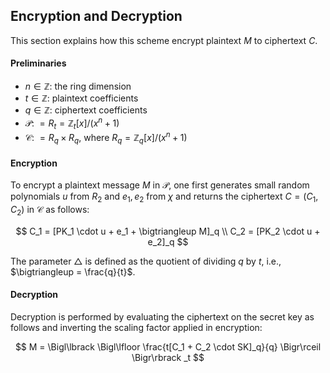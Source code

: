 ## Encryption and Decryption

This section explains how this scheme encrypt plaintext $M$ to ciphertext $C$.

#### Preliminaries

- $n \in \mathbb{Z}$: the ring dimension
- $t \in \mathbb{Z}$: plaintext coefficients
- $q \in \mathbb{Z}$: ciphertext coefficients
- $\mathcal{P}$: $= R_t = \mathbb{Z}_t [x]/(x^n + 1)$
- $\mathcal{C}$: $= R_q \times R_q$, where $R_q = \mathbb{Z}_q [x] / (x^n + 1)$

#### Encryption

To encrypt a plaintext message $M$ in $\mathcal{P}$, one first generates small random polynomials $u$ from $R_2$ and $e_1, e_2$ from $\chi$ and returns the ciphertext $C = (C_1, C_2)$ in $\mathcal{C}$ as follows:

$$
C_1 = [PK_1 \cdot u + e_1 + \bigtriangleup M]_q \\
C_2 = [PK_2 \cdot u + e_2]_q
$$

The parameter $\bigtriangleup$ is defined as the quotient of dividing $q$ by $t$, i.e., $\bigtriangleup = \frac{q}{t}$.

#### Decryption

Decryption is performed by evaluating the ciphertext on the secret key as follows and inverting the scaling factor applied in encryption:

$$
M = \Bigl\lbrack \Bigl\lfloor \frac{t[C_1 + C_2 \cdot SK]_q}{q} \Bigr\rceil \Bigr\rbrack _t
$$